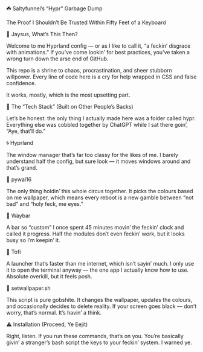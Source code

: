 ☘️ Saltyfunnel’s “Hypr” Garbage Dump

The Proof I Shouldn’t Be Trusted Within Fifty Feet of a Keyboard

💬 Jaysus, What’s This Then?

Welcome to me Hyprland config — or as I like to call it, “a feckin’ disgrace with animations.”
If you’ve come lookin’ for best practices, you’ve taken a wrong turn down the arse end of GitHub.

This repo is a shrine to chaos, procrastination, and sheer stubborn willpower.
Every line of code here is a cry for help wrapped in CSS and false confidence.

It works, mostly, which is the most upsetting part.

🧱 The “Tech Stack” (Built on Other People’s Backs)

Let’s be honest: the only thing I actually made here was a folder called hypr.
Everything else was cobbled together by ChatGPT while I sat there goin’, “Aye, that’ll do.”

🌀 Hyprland

The window manager that’s far too classy for the likes of me.
I barely understand half the config, but sure look — it moves windows around and that’s grand.

🎨 pywal16

The only thing holdin’ this whole circus together.
It picks the colours based on me wallpaper, which means every reboot is a new gamble between “not bad” and “holy feck, me eyes.”

🧱 Waybar

A bar so “custom” I once spent 45 minutes movin’ the feckin’ clock and called it progress.
Half the modules don’t even feckin’ work, but it looks busy so I’m keepin’ it.

🚀 Tofi

A launcher that’s faster than me internet, which isn’t sayin’ much.
I only use it to open the terminal anyway — the one app I actually know how to use.
Absolute overkill, but it feels posh.

🧠 setwallpaper.sh

This script is pure gobshite.
It changes the wallpaper, updates the colours, and occasionally decides to delete reality.
If your screen goes black — don’t worry, that’s normal. It’s havin’ a think.

⚠️ Installation (Proceed, Ye Eejit)

Right, listen. If you run these commands, that’s on you.
You’re basically givin’ a stranger’s bash script the keys to your feckin’ system.
I warned ye.
